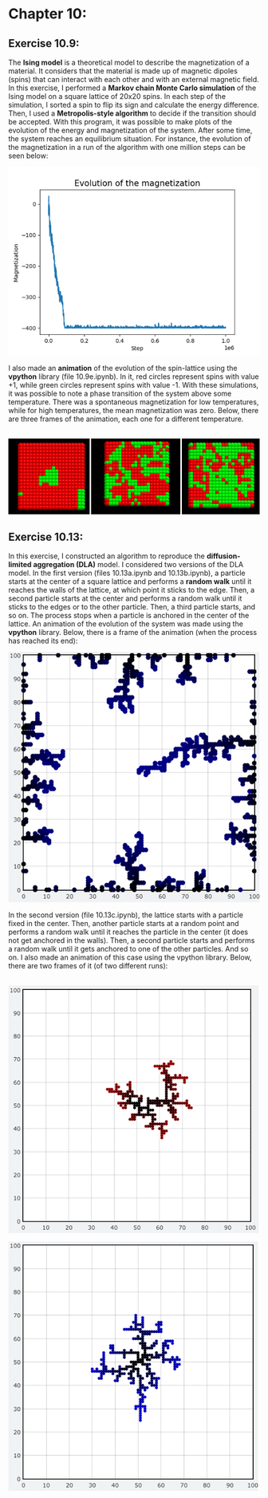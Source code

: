 # Chapter 10:

## Exercise 10.9:
The <b>Ising model</b> is a theoretical model to describe the magnetization of a material. It considers that the material is made up of magnetic dipoles (spins) that can interact with each other and with an external magnetic field. In this exercise, I performed a <b>Markov chain Monte Carlo simulation</b> of the Ising model on a square lattice of 20x20 spins. In each step of the simulation, I sorted a spin to flip its sign and calculate the energy difference. Then, I used a <b>Metropolis-style algorithm</b> to decide if the transition should be accepted. With this program, it was possible to make plots of the evolution of the energy and magnetization of the system. After some time, the system reaches an equilibrium situation. For instance, the evolution of the magnetization in a run of the algorithm with one million steps can be seen below:
<p align="center">
  <img src="./../../images/10_9-1.png" />
   </div>
</p>
I also made an <b>animation</b> of the evolution of the spin-lattice using the <b>vpython</b> library (file 10.9e.ipynb). In it, red circles represent spins with value +1, while green circles represent spins with value -1. With these simulations, it was possible to note a phase transition of the system above some temperature. There was a spontaneous magnetization for low temperatures, while for high temperatures, the mean magnetization was zero. Below, there are three frames of the animation, each one for a different temperature.
<br><br>
<p align="center">
  <img src="./../../images/10_9-2.png" />
   </div>
</p>

## Exercise 10.13:
In this exercise, I constructed an algorithm to reproduce the <b>diffusion-limited aggregation (DLA)</b> model. I considered two versions of the DLA model. In the first version (files 10.13a.ipynb and 10.13b.ipynb), a particle starts at the center of a square lattice and performs a <b>random walk</b> until it reaches the walls of the lattice, at which point it sticks to the edge. Then, a second particle starts at the center and performs a random walk until it sticks to the edges or to the other particle. Then, a third particle starts, and so on. The process stops when a particle is anchored in the center of the lattice. An animation of the evolution of the system was made using the <b>vpython</b> library. Below, there is a frame of the animation (when the process has reached its end):
<p align="center">
  <img src="./../../images/10_13-14.png" />
   </div>
</p>
In the second version (file 10.13c.ipynb), the lattice starts with a particle fixed in the center. Then, another particle starts at a random point and performs a random walk until it reaches the particle in the center (it does not get anchored in the walls). Then, a second particle starts and performs a random walk until it gets anchored to one of the other particles. And so on. I also made an animation of this case using the vpython library. Below, there are two frames of it (of two different runs):
<br><br>
<p align="center">
  <img src="./../../images/10_13-15.png" />
   </div>
</p>
<p align="center">
  <img src="./../../images/10_13-16.png" />
   </div>
</p>

